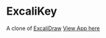 # ExcaliKey
A clone of [ExcaliDraw](https://excalidraw.com)
[View App here](https://modest-jang-b2baeb.netlify.app/)
